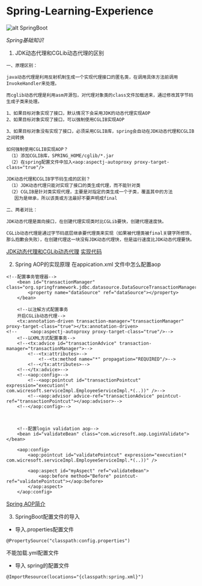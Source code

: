 # Spring-Learning-Experience

![alt SpringBoot](https://bkimg.cdn.bcebos.com/pic/37d12f2eb9389b503a80d4b38b35e5dde6116ed7?x-bce-process=image/watermark,g_7,image_d2F0ZXIvYmFpa2UxNTA=,xp_5,yp_5)

*Spring基础知识*
1. JDK动态代理和CGLib动态代理的区别
```
一、原理区别：

java动态代理是利用反射机制生成一个实现代理接口的匿名类，在调用具体方法前调用InvokeHandler来处理。

而cglib动态代理是利用asm开源包，对代理对象类的class文件加载进来，通过修改其字节码生成子类来处理。

1、如果目标对象实现了接口，默认情况下会采用JDK的动态代理实现AOP 
2、如果目标对象实现了接口，可以强制使用CGLIB实现AOP 

3、如果目标对象没有实现了接口，必须采用CGLIB库，spring会自动在JDK动态代理和CGLIB之间转换

如何强制使用CGLIB实现AOP？
 （1）添加CGLIB库，SPRING_HOME/cglib/*.jar
 （2）在spring配置文件中加入<aop:aspectj-autoproxy proxy-target-class="true"/>

JDK动态代理和CGLIB字节码生成的区别？
 （1）JDK动态代理只能对实现了接口的类生成代理，而不能针对类
 （2）CGLIB是针对类实现代理，主要是对指定的类生成一个子类，覆盖其中的方法
   因为是继承，所以该类或方法最好不要声明成final 

二、两者对比：

JDK动态代理是面向接口，在创建代理实现类时比CGLib要快，创建代理速度快。

CGLib动态代理是通过字节码底层继承要代理类来实现（如果被代理类被final关键字所修饰，那么抱歉会失败），在创建代理这一块没有JDK动态代理快，但是运行速度比JDK动态代理要快。
```
[JDK动态代理和CGLib动态代理](https://www.cnblogs.com/wangjing666/p/9660275.html)
[实现代码](https://blog.csdn.net/doujinlong1/article/details/80680149)

2. Spring AOP的实现原理
在appication.xml 文件中怎么配置aop
```
<!--配置事务管理器-->
    <bean id="transactionManager" class="org.springframework.jdbc.datasource.DataSourceTransactionManager">
        <property name="dataSource" ref="dataSource"></property>
    </bean>

    <!--以注解方式配置事务
    开启CGLib动态代理-->
    <tx:annotation-driven transaction-manager="transactionManager" proxy-target-class="true"></tx:annotation-driven>
<!--     <aop:aspectj-autoproxy proxy-target-class="true"/>-->
    <!--以XML方式配置事务-->
    <!--<tx:advice id="transactionAdvice" transaction-manager="transactionManager">-->
        <!--<tx:attributes>-->
            <!--<tx:method name="*" propagation="REQUIRED"/>-->
        <!--</tx:attributes>-->
    <!--</tx:advice>-->
    <!--<aop:config>-->
        <!--<aop:pointcut id="transactionPointcut" expression="execution(* com.wicresoft.serviceImpl.EmployeeServiceImpl.*(..))" />-->
        <!--<aop:advisor advice-ref="transactionAdvice" pointcut-ref="transactionPointcut"></aop:advisor>-->
    <!--</aop:config>-->



    <!--配置login validation aop-->
    <bean id="validateBean" class="com.wicresoft.aop.LoginValidate"></bean>

    <aop:config>
        <aop:pointcut id="validatePointcut" expression="execution(* com.wicresoft.serviceImpl.EmployeeServiceImpl.*(..))" />

        <aop:aspect id="myAspect" ref="validateBean">
            <aop:before method="Before" pointcut-ref="validatePointcut"></aop:before>
        </aop:aspect>
    </aop:config>
```
[Spring AOP简介](https://www.jianshu.com/p/5b9a0d77f95f)

3. SpringBoot配置文件的导入
 - 导入.properties配置文件
  ```
  @PropertySource("classpath:config.properties")
  ```
  不能加载.yml配置文件
 - 导入 spring的配置文件
  ```
  @ImportResource(locations="{classpath:spring.xml}")
  ```
